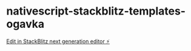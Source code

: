 # nativescript-stackblitz-templates-ogavka

[Edit in StackBlitz next generation editor ⚡️](https://stackblitz.com/~/github.com/91488724/nativescript-stackblitz-templates-ogavka)
